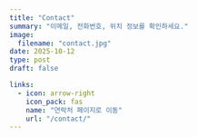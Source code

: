 ```yaml
---
title: "Contact"
summary: "이메일, 전화번호, 위치 정보를 확인하세요."
image:
  filename: "contact.jpg"
date: 2025-10-12
type: post
draft: false

links:
  - icon: arrow-right
    icon_pack: fas
    name: "연락처 페이지로 이동"
    url: "/contact/"
---
```

